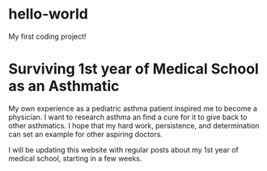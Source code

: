 # hello-world
My first coding project!
<!DOCTYPE html>
<html>
<head>
<title> A little about me </title>	
</head>	
<body> 
<h1>Surviving 1st year of Medical School as an Asthmatic</h1>
<p> My own experience as a pediatric asthma patient inspired me to become a physician. I want to research asthma an find a cure for it to give back to other asthmatics. I hope that my hard work, persistence, and determination can set an example for other aspiring doctors.</p>
<p> I will be updating this website with regular posts about my 1st year of medical school, starting in a few weeks. </p>
</body>
</html>
